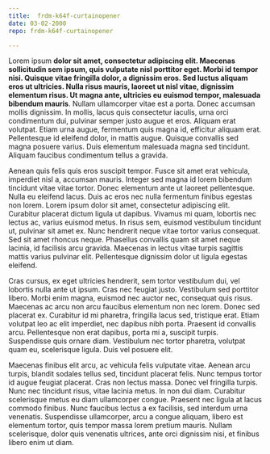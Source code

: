 ```yaml
---
title:  frdm-k64f-curtainopener
date: 03-02-2000
repo: frdm-k64f-curtainopener

---
```


Lorem ipsum **dolor sit amet, consectetur adipiscing elit. Maecenas sollicitudin sem ipsum, quis vulputate nisl porttitor eget. Morbi id tempor nisi. Quisque vitae fringilla dolor, a dignissim eros. Sed luctus aliquam eros ut ultricies. Nulla risus mauris, laoreet ut nisl vitae, dignissim elementum risus. Ut magna ante, ultricies eu euismod tempor, malesuada bibendum mauris**. Nullam ullamcorper vitae est a porta. Donec accumsan mollis dignissim. In mollis, lacus quis consectetur iaculis, urna orci condimentum dui, pulvinar semper justo augue et eros. Aliquam erat volutpat. Etiam urna augue, fermentum quis magna id, efficitur aliquam erat. Pellentesque id eleifend dolor, in mattis augue. Quisque convallis sed magna posuere varius. Duis elementum malesuada magna sed tincidunt. Aliquam faucibus condimentum tellus a gravida.

Aenean quis felis quis eros suscipit tempor. Fusce sit amet erat vehicula, imperdiet nisl a, accumsan mauris. Integer sed magna id lorem bibendum tincidunt vitae vitae tortor. Donec elementum ante ut laoreet pellentesque. Nulla eu eleifend lacus. Duis ac eros nec nulla fermentum finibus egestas non lorem. Lorem ipsum dolor sit amet, consectetur adipiscing elit. Curabitur placerat dictum ligula ut dapibus. Vivamus mi quam, lobortis nec lectus ac, varius euismod metus. In risus sem, euismod vestibulum tincidunt ut, pulvinar sit amet ex. Nunc hendrerit neque vitae tortor varius consequat. Sed sit amet rhoncus neque. Phasellus convallis quam sit amet neque lacinia, id facilisis arcu gravida. Maecenas in lectus vitae turpis sagittis mattis varius pulvinar elit. Pellentesque dignissim dolor ut ligula egestas eleifend.

Cras cursus, ex eget ultricies hendrerit, sem tortor vestibulum dui, vel lobortis nulla ante ut ipsum. Cras nec feugiat justo. Vestibulum sed porttitor libero. Morbi enim magna, euismod nec auctor nec, consequat quis risus. Maecenas ac arcu non arcu faucibus elementum non nec lorem. Donec sed placerat ex. Curabitur id mi pharetra, fringilla lacus sed, tristique erat. Etiam volutpat leo ac elit imperdiet, nec dapibus nibh porta. Praesent id convallis arcu. Pellentesque non erat dapibus, porta mi a, suscipit turpis. Suspendisse quis ornare diam. Vestibulum nec tortor pharetra, volutpat quam eu, scelerisque ligula. Duis vel posuere elit.

Maecenas finibus elit arcu, ac vehicula felis vulputate vitae. Aenean arcu turpis, blandit sodales tellus sed, tincidunt placerat felis. Nunc tempus tortor id augue feugiat placerat. Cras non lectus massa. Donec vel fringilla turpis. Nunc nec tincidunt risus, vitae lacinia metus. In non dui diam. Curabitur scelerisque metus eu diam ullamcorper congue. Praesent nec ligula at lacus commodo finibus. Nunc faucibus lectus a ex facilisis, sed interdum urna venenatis. Suspendisse ullamcorper, arcu a congue aliquam, libero est elementum tortor, quis tempor massa lorem pretium mauris. Nullam scelerisque, dolor quis venenatis ultrices, ante orci dignissim nisi, et finibus libero enim ut diam.
